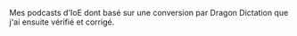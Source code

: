 Mes podcasts d'IoE dont basé sur une conversion par Dragon Dictation que j'ai ensuite vérifié et corrigé.

